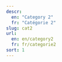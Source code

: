 ```yaml
---
descr:
  en: "Category 2"
  fr: "Catégorie 2"
slug: cat2
url:
  en: en/category2
  fr: fr/categorie2
sort: 1
---
```

